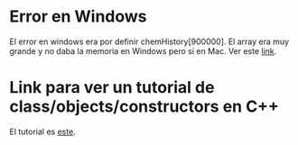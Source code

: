 # Error en Windows
El error en windows era por definir chemHistory[900000]. El array era muy grande y no daba la memoria en Windows pero si en Mac. Ver este [link](https://stackoverflow.com/questions/23392755/application-segmentation-fault-only-when-compiling-on-windows-with-mingw).

# Link para ver un tutorial de class/objects/constructors en C++
El tutorial es [este](https://www.studytonight.com/cpp/constructors-and-destructors-in-cpp.php).

